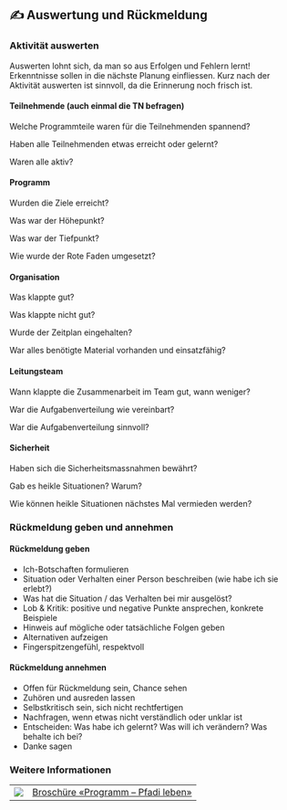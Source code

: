✍️ Auswertung und Rückmeldung
----------------------------

### Aktivität auswerten

Auswerten lohnt sich, da man so aus Erfolgen und Fehlern lernt! Erkenntnisse sollen in die nächste Planung einfliessen. Kurz nach der Aktivität auswerten ist sinnvoll, da die Erinnerung noch frisch ist.

#### Teilnehmende (auch einmal die TN befragen)

Welche Programmteile waren für die Teilnehmenden spannend?

Haben alle Teilnehmenden etwas erreicht oder gelernt?

Waren alle aktiv?

#### Programm

Wurden die Ziele erreicht?

Was war der Höhepunkt?

Was war der Tiefpunkt?

Wie wurde der Rote Faden umgesetzt?

#### Organisation

Was klappte gut?

Was klappte nicht gut?

Wurde der Zeitplan eingehalten?

War alles benötigte Material vorhanden und einsatzfähig?

#### Leitungsteam

Wann klappte die Zusammenarbeit im Team gut, wann weniger?

War die Aufgabenverteilung wie vereinbart?

War die Aufgabenverteilung sinnvoll?

#### Sicherheit

Haben sich die Sicherheitsmassnahmen bewährt?

Gab es heikle Situationen? Warum?

Wie können heikle Situationen nächstes Mal vermieden werden?

### Rückmeldung geben und annehmen

#### Rückmeldung geben

*   Ich-Botschaften formulieren
*   Situation oder Verhalten einer Person beschreiben (wie habe ich sie erlebt?)
*   Was hat die Situation / das Verhalten bei mir ausgelöst?
*   Lob & Kritik: positive und negative Punkte ansprechen, konkrete Beispiele
*   Hinweis auf mögliche oder tatsächliche Folgen geben
*   Alternativen aufzeigen
*   Fingerspitzengefühl, respektvoll

#### Rückmeldung annehmen

*   Offen für Rückmeldung sein, Chance sehen
*   Zuhören und ausreden lassen
*   Selbstkritisch sein, sich nicht rechtfertigen
*   Nachfragen, wenn etwas nicht verständlich oder unklar ist
*   Entscheiden: Was habe ich gelernt? Was will ich verändern? Was behalte ich bei?
*   Danke sagen

### Weitere Informationen
| | |
|---|---|
| [![](images/piktos/5_Programm.png)][1] | [Broschüre «Programm – Pfadi leben»][1] |

[1]: https://issuu.com/pbs-msds-mss/docs/rz_05_programm_de_201607_issuu